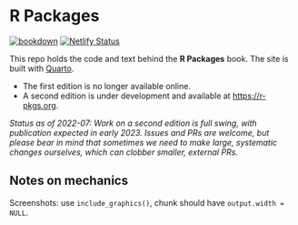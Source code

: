 # R Packages

<!-- badges: start -->

[![bookdown](https://github.com/hadley/r-pkgs/actions/workflows/bookdown.yaml/badge.svg)](https://github.com/hadley/r-pkgs/actions/workflows/bookdown.yaml) [![Netlify Status](https://api.netlify.com/api/v1/badges/a5dbbee9-7396-4e7f-8ce7-6abd362d9752/deploy-status)](https://app.netlify.com/sites/r-pkgs/deploys)

<!-- badges: end -->

This repo holds the code and text behind the **R Packages** book.
The site is built with [Quarto](https://quarto.org).

-   The first edition is no longer available online.
-   A second edition is under development and available at <https://r-pkgs.org>.

*Status as of 2022-07: Work on a second edition is full swing, with publication expected in early 2023. Issues and PRs are welcome, but please bear in mind that sometimes we need to make large, systematic changes ourselves, which can clobber smaller, external PRs.*

## Notes on mechanics

Screenshots: use `include_graphics()`, chunk should have `output.width = NULL`.
